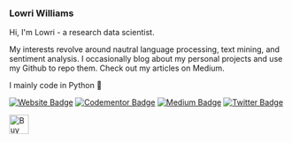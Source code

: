 ### Lowri Williams

Hi, I'm Lowri - a research data scientist. 

My interests revolve around nautral language processing, text mining, and sentiment analysis. I occasionally blog about my personal projects and use my Github to repo them. Check out my articles on Medium.

I mainly code in Python 🐍


[![Website Badge](https://img.shields.io/badge/My%20site-Lowri%20Williams-lightgrey)](https://lowriwilliams.github.io/)
[![Codementor Badge](https://img.shields.io/badge/Codementor-lowriawilliams-lightgrey)](https://www.codementor.io/@lowriawilliams)
[![Medium Badge](https://img.shields.io/badge/Medium-lowri.a.williams-lightgrey)](https://medium.com/@lowri-a-williams)
[![Twitter Badge](https://img.shields.io/twitter/follow/Lowri_Williams)](https://twitter.com/Lowri_Williams)


<a href='https://ko-fi.com/lowri_williams' target='_blank'><img height='35' src='https://az743702.vo.msecnd.net/cdn/kofi1.png?v=0' border='0' alt='Buy Me a Coffee at ko-fi.com' />


